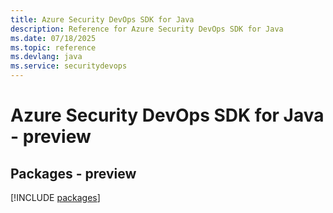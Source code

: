 ```yaml
---
title: Azure Security DevOps SDK for Java
description: Reference for Azure Security DevOps SDK for Java
ms.date: 07/18/2025
ms.topic: reference
ms.devlang: java
ms.service: securitydevops
---
```

# Azure Security DevOps SDK for Java - preview
## Packages - preview
[!INCLUDE [packages](security-devops-index.md)]